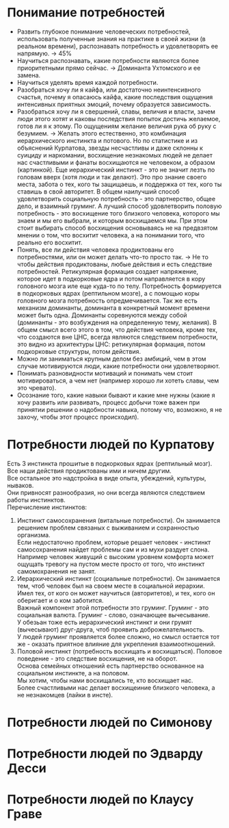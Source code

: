 # Понимание потребностей

- Развить глубокое понимание человеческих потребностей, использовать полученные знания на практике в своей жизни (в реальном времени), распознавать потребность и удовлетворять ее напрямую. -> 45%
- Научиться распознавать, какие потребности являются более приоритетными прямо сейчас. -> Доминанта Ухтомского и ее замена.
- Научиться уделять время каждой потребности.
- Разобраться хочу ли я кайфа, или достаточно неинтенсивного счастья, почему я опасаюсь кайфа, какие последствия ощущения интенсивных приятных эмоций, почему образуется зависимость.
- Разобраться хочу ли я свершений, славы, величия и власти, зачем люди этого хотят и каковы последствия попыток достичь желаемое, готов ли я к этому. По ощущениям желание величия рука об руку с безумием. -> Желать этого естественно, это комбинация иерархического инстинкта и потового. Но по статистике и из объяснений Курпатова, звезды несчастливы и даже склонны к суициду и наркомании, восхищение незнакомых людей не делает нас счастливыми и фанаты восхищаются не человеком, а образом (картинкой). Еще иерархический инстинкт - это не значит лезть по головам вверх (хотя люди и так делают). Это про знание своего места, забота о тех, кого ты защищаешь, и поддержка от тех, кого ты ставишь в свой авторитет. В общем наилучший способ удовлетворить социальную потребность - это партнерство, общее дело, и взаимный груминг. А лучший способ удовлетворить половую потребность - это восхищение того близкого человека, которого мы знаем и мы его выбрали, и которым восхищаемся мы. При этом стоит выбирать способ восхищения основываясь не на предвзятом мнении о том, что восхитит человека, а на понимании того, что реально его восхитит.
- Понять, все ли действия человека продиктованы его потребностями, или он может делать что-то просто так. -> Не то чтобы действия продиктованы, любые действия и есть следствие потребностей. Ретикулярная формация создает напряжение, которое идет в подкорковые ядра и потом направляется в кору головного мозга иле еще куда-то по телу. Потребность формируется в подкорковых ядрах (рептильном мозге), а с помощью коры головного мозга потребность опредмечивается. Так же есть механизм доминанты, доминанта в конкретный момент времени может быть одна. Доминанты соревнуются между собой (доминанты - это возбуждения на определенную тему, желания). В общем смысл всего этого в том, что действия человека, кроме тех, что создаются вне ЦНС, всегда являются следствием потребности, это видно из архитектуры ЦНС: ретикулярная формация, потом подкорковые структуры, потом действия.
- Можно ли заниматься крупным делом без амбиций, чем в этом случае мотивируются люди, какие потребности они удовлетворяют.
- Понимать разновидности мотиваций и понимать чем стоит мотивироваться, а чем нет (например хорошо ли хотеть славы, чем это чревато).
- Осознание того, какие навыки бывают и какие мне нужны (какие я хочу развить или развивать, процесс добычи тоже важен при принятии решении о надобности навыка, потому что, возможно, я не захочу, чтобы этот процесс происходил).

# Потребности людей по Курпатову
Есть 3 инстинкта прошитые в подкорковых ядрах (рептильный мозг). Все наши действия продиктованы ими и ничем другим.<br>
Все остальное это надстройка в виде опыта, убеждений, культуры, нываков.<br>
Они привносят разнообразия, но они всегда являются следствием работы инстинктов.<br>
Перечисление инстинктов:<br>
1. Инстинкт самосохранения (витальные потребности). Он занимается решением проблем связаных с выживанием и сохранностью организма.<br>
Если недостаточно проблем, которые решает человек - инстинкт самосохранения найдет проблемы сам и из мухи раздует слона.<br>
Например человек живущий с высоким уровнем комфорта может ощущать тревогу на пустом месте просто от того, что инстинкт самомохранения не занят.<br>
2. Иерархический инстинкт (социальные потребности). Он занимается тем, чтоб человек был на своем месте в социальной иерархии.<br>
Имел тех, от кого он может научиться (авторитетов), и тех, кого он оберигает и о ком заботится.<br>
Важный компонент этой потребности это груминг. Груминг - это социальная валюта. Груминг - слово, означающее вычесывание.<br>
У обезьан тоже есть иерархический инстинкт и они грумят (вычесывают) друг-друга, чтоб проявить доброжелательность.<br>
У людей груминг проявляется более сложно, но смысл остается тот же - оказать приятное влияние для укрепления взаимоотношений.<br>
3. Половой инстинкт (потребность восхищать и восхищаться). Половое поведение - это следствие восхищения, не на оборот.<br>
Основа семейных отношений есть партнерство основанное на социальном инстинкте, а на половом.<br>
Мы хотим, чтобы нами восхищались те, кто восхищает нас.<br>
Более счастливыми нас делает восхищеиние близкого человека, а не незнакомцев (лайки в инсте).<br>



# Потребности людей по Симонову


# Потребности людей по Эдварду Десси


# Потребности людей по Клаусу Граве
